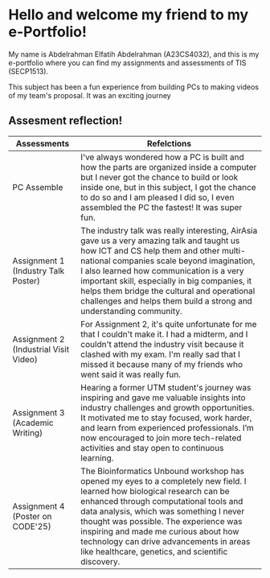 # Hello and welcome my friend to my e-Portfolio!

My name is Abdelrahman Elfatih Abdelrahman (A23CS4032), and this is my e-portfolio where you can find my assignments and assessments of TIS (SECP1513). 

This subject has been a fun experience from building PCs to making videos of my team's proposal. It was an exciting journey

## Assesment reflection! 

|      Assessments          |                                 Refelctions                                                           |        
|---------------------------|-------------------------------------------------------------------------------------------------------|
|PC Assemble               |I've always wondered how a PC is built and how the parts are organized inside a computer but I never got the chance to build or look inside one, but in this subject, I got the chance to do so and I am pleased I did so, I even assembled the PC the fastest! It was super fun. |
|Assignment 1 (Industry Talk Poster)             |The industry talk was really interesting, AirAsia gave us a very amazing talk and taught us how ICT and CS help them and other multi-national companies scale beyond imagination, I also learned how communication is a very important skill, especially in big companies, it helps them bridge the cultural and operational challenges and helps them build a strong and understanding community. |
|Assignment 2 (Industrial Visit Video)               |For Assignment 2, it's quite unfortunate for me that I couldn't make it. I had a midterm, and I couldn't attend the industry visit because it clashed with my exam. I'm really sad that I missed it because many of my friends who went said it was really fun.|
|Assignment 3 (Academic Writing)             |Hearing a former UTM student's journey was inspiring and gave me valuable insights into industry challenges and growth opportunities. It motivated me to stay focused, work harder, and learn from experienced professionals. I’m now encouraged to join more tech-related activities and stay open to continuous learning.|
|Assignment 4 (Poster on CODE'25)             |The Bioinformatics Unbound workshop has opened my eyes to a completely new field. I learned how biological research can be enhanced through computational tools and data analysis, which was something I never thought was possible. The experience was inspiring and made me curious about how technology can drive advancements in areas like healthcare, genetics, and scientific discovery.|



